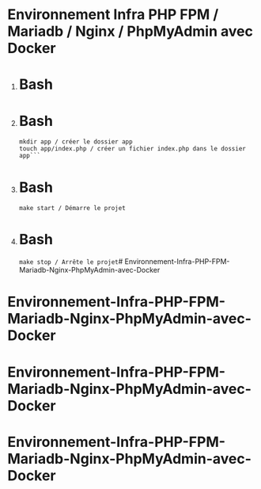 # Environnement Infra PHP FPM / Mariadb / Nginx / PhpMyAdmin avec Docker

1. 
    # Bash


2. 
    # Bash
    ```cd "nom du projet" / se déplacer dans le dossier ciblé
    mkdir app / créer le dossier app
    touch app/index.php / créer un fichier index.php dans le dossier app```

3. 
    # Bash
    ```make start / Démarre le projet```

4. 
    # Bash
    ```make stop / Arrête le projet```# Environnement-Infra-PHP-FPM-Mariadb-Nginx-PhpMyAdmin-avec-Docker
# Environnement-Infra-PHP-FPM-Mariadb-Nginx-PhpMyAdmin-avec-Docker
# Environnement-Infra-PHP-FPM-Mariadb-Nginx-PhpMyAdmin-avec-Docker
# Environnement-Infra-PHP-FPM-Mariadb-Nginx-PhpMyAdmin-avec-Docker
